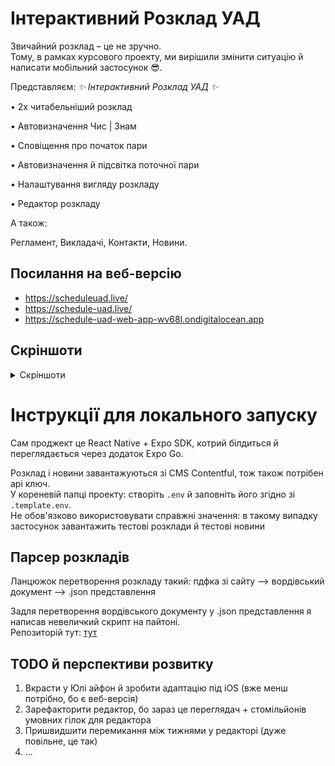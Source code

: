 # Інтерактивний Розклад УАД

Звичайний розклад – це не зручно.<br>
Тому, в рамках курсового проекту, ми вирішили змінити ситуацію й написати мобільний застосунок 😎.

Представляєм:
*✨ Інтерактивний Розклад УАД ✨*

• 2х читабельніший розклад

• Автовизначення Чис | Знам

• Сповіщення про початок пари

• Автовизначення й підсвітка поточної пари

• Налаштування вигляду розкладу

• Редактор розкладу 

А також:

Регламент, Викладачі, Контакти, Новини.

## Посилання на веб-версію

* https://scheduleuad.live/
* https://schedule-uad.live/
* https://schedule-uad-web-app-wv68l.ondigitalocean.app

## Скріншоти
<details>
  <summary>Скріншоти</summary>
  <img src="docs/images/ui-screenshots/schedule-view-highlight.png">
  <img src="docs/images/ui-screenshots/reglament.png">
  <img src="docs/images/ui-screenshots/editor-view-preview.png">
  <img src="docs/images/ui-screenshots/settings.png">
</details>


# Інструкції для локального запуску
Сам проджект це React Native + Expo SDK, котрий білдиться й переглядається через додаток Expo Go.

Розклад і новини завантажуються зі CMS Contentful, тож також потрібен api ключ.<br>
У кореневій папці проекту: створіть `.env` й заповніть його згідно зі `.template.env`.<br>Не обов'язково використовувати справжні значення: в такому випадку застосунок завантажить тестові розклади й тестові новини

## Парсер розкладів
Ланцюжок перетворення розкладу такий: пдфка зі сайту --> вордівський документ --> .json представлення

Задля перетворення вордівського документу у .json представлення я написав невеличкий скрипт на пайтоні. <br>
Репозиторій тут: [тут](https://github.com/Seagullie/ParseSchedules)

## TODO й перспективи розвитку
1. Вкрасти у Юлі айфон й зробити адаптацію під iOS (вже менш потрібно, бо є веб-версія)
2. Зарефакторити редактор, бо зараз це переглядач + стомільйонів умовних гілок для редактора
3. Пришвидшити перемикання між тижнями у редакторі (дуже повільне, це так)
4. ...
